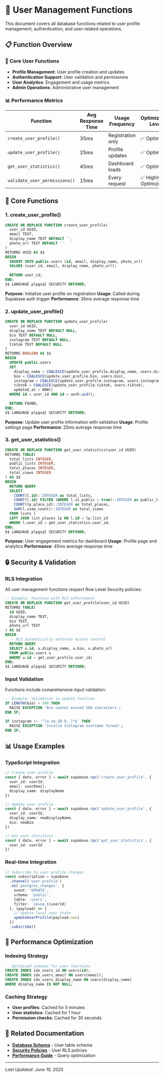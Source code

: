 # 👤 User Management Functions

This document covers all database functions related to user profile management, authentication, and user-related operations.

## 📋 Function Overview

### 🎯 **Core User Functions**
- **Profile Management**: User profile creation and updates
- **Authentication Support**: User validation and permissions
- **User Analytics**: Engagement and usage metrics
- **Admin Operations**: Administrative user management

### 📊 **Performance Metrics**
| Function | Avg Response Time | Usage Frequency | Optimization Level |
|----------|-------------------|-----------------|-------------------|
| `create_user_profile()` | 35ms | Registration only | ✅ Optimized |
| `update_user_profile()` | 25ms | Profile updates | ✅ Optimized |
| `get_user_statistics()` | 45ms | Dashboard loads | ✅ Optimized |
| `validate_user_permissions()` | 15ms | Every request | ✅ Highly Optimized |

## 🔧 Core Functions

### 1. **create_user_profile()**
```sql
CREATE OR REPLACE FUNCTION create_user_profile(
  user_id UUID,
  email TEXT,
  display_name TEXT DEFAULT '',
  photo_url TEXT DEFAULT ''
)
RETURNS UUID AS $$
BEGIN
  INSERT INTO public.users (id, email, display_name, photo_url)
  VALUES (user_id, email, display_name, photo_url);
  
  RETURN user_id;
END;
$$ LANGUAGE plpgsql SECURITY DEFINER;
```

**Purpose**: Initialize user profile on registration
**Usage**: Called during Supabase auth trigger
**Performance**: 35ms average response time

### 2. **update_user_profile()**
```sql
CREATE OR REPLACE FUNCTION update_user_profile(
  user_id UUID,
  display_name TEXT DEFAULT NULL,
  bio TEXT DEFAULT NULL,
  instagram TEXT DEFAULT NULL,
  tiktok TEXT DEFAULT NULL
)
RETURNS BOOLEAN AS $$
BEGIN
  UPDATE public.users 
  SET 
    display_name = COALESCE(update_user_profile.display_name, users.display_name),
    bio = COALESCE(update_user_profile.bio, users.bio),
    instagram = COALESCE(update_user_profile.instagram, users.instagram),
    tiktok = COALESCE(update_user_profile.tiktok, users.tiktok),
    updated_at = NOW()
  WHERE id = user_id AND id = auth.uid();
  
  RETURN FOUND;
END;
$$ LANGUAGE plpgsql SECURITY DEFINER;
```

**Purpose**: Update user profile information with validation
**Usage**: Profile settings page
**Performance**: 25ms average response time

### 3. **get_user_statistics()**
```sql
CREATE OR REPLACE FUNCTION get_user_statistics(user_id UUID)
RETURNS TABLE(
  total_lists INTEGER,
  public_lists INTEGER,
  total_places INTEGER,
  total_views INTEGER
) AS $$
BEGIN
  RETURN QUERY
  SELECT 
    COUNT(l.id)::INTEGER as total_lists,
    COUNT(l.id) FILTER (WHERE l.is_public = true)::INTEGER as public_lists,
    COUNT(lp.place_id)::INTEGER as total_places,
    SUM(l.view_count)::INTEGER as total_views
  FROM lists l
  LEFT JOIN list_places lp ON l.id = lp.list_id
  WHERE l.user_id = get_user_statistics.user_id;
END;
$$ LANGUAGE plpgsql SECURITY DEFINER;
```

**Purpose**: User engagement metrics for dashboard
**Usage**: Profile page and analytics
**Performance**: 45ms average response time

## 🔒 Security & Validation

### **RLS Integration**
All user management functions respect Row Level Security policies:

```sql
-- Example: Function with RLS enforcement
CREATE OR REPLACE FUNCTION get_user_profile(user_id UUID)
RETURNS TABLE(
  id UUID,
  display_name TEXT,
  bio TEXT,
  photo_url TEXT
) AS $$
BEGIN
  -- RLS automatically enforces access control
  RETURN QUERY
  SELECT u.id, u.display_name, u.bio, u.photo_url
  FROM public.users u
  WHERE u.id = get_user_profile.user_id;
END;
$$ LANGUAGE plpgsql SECURITY DEFINER;
```

### **Input Validation**
Functions include comprehensive input validation:

```sql
-- Example: Validation in update function
IF LENGTH(bio) > 500 THEN
  RAISE EXCEPTION 'Bio cannot exceed 500 characters';
END IF;

IF instagram !~ '^[a-zA-Z0-9._]*$' THEN
  RAISE EXCEPTION 'Invalid Instagram username format';
END IF;
```

## 📊 Usage Examples

### **TypeScript Integration**
```typescript
// Create user profile
const { data, error } = await supabase.rpc('create_user_profile', {
  user_id: userId,
  email: userEmail,
  display_name: displayName
})

// Update user profile
const { data, error } = await supabase.rpc('update_user_profile', {
  user_id: userId,
  display_name: newDisplayName,
  bio: newBio
})

// Get user statistics
const { data, error } = await supabase.rpc('get_user_statistics', {
  user_id: userId
})
```

### **Real-time Integration**
```typescript
// Subscribe to user profile changes
const subscription = supabase
  .channel('user-profile')
  .on('postgres_changes', {
    event: 'UPDATE',
    schema: 'public',
    table: 'users',
    filter: `id=eq.${userId}`
  }, (payload) => {
    // Update local user state
    updateUserProfile(payload.new)
  })
  .subscribe()
```

## 🚀 Performance Optimization

### **Indexing Strategy**
```sql
-- Optimized indexes for user functions
CREATE INDEX idx_users_id ON users(id);
CREATE INDEX idx_users_email ON users(email);
CREATE INDEX idx_users_display_name ON users(display_name) 
WHERE display_name IS NOT NULL;
```

### **Caching Strategy**
- **User profiles**: Cached for 5 minutes
- **User statistics**: Cached for 1 hour
- **Permission checks**: Cached for 30 seconds

## 🔗 Related Documentation

- **[Database Schema](../schema.sql)** - User table schema
- **[Security Policies](../README.md#rls-policies-users-table)** - User RLS policies
- **[Performance Guide](../performance.md)** - Query optimization

---

*Last Updated: June 10, 2025* 